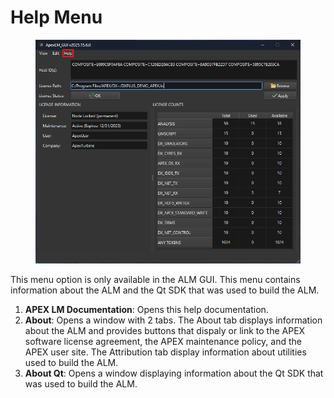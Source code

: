 # Help Menu

<figure><img src="../.gitbook/assets/ALMwindow2025.15 - Help.png" alt=""><figcaption></figcaption></figure>

This menu option is only available in the ALM GUI. This menu contains information about the ALM and the Qt SDK that was used to build the ALM.

1. **APEX LM Documentation**: Opens this help documentation.
2. **About**: Opens a window with 2 tabs. The About tab displays information about the ALM and provides buttons that dispaly or link to the APEX software license agreement, the APEX maintenance policy, and the APEX user site. The Attribution tab display information about utilities used to build the ALM.
3. **About Qt**: Opens a window displaying information about the Qt SDK that was used to build the ALM.
